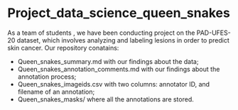 # Project_data_science_queen_snakes
As a team of students , we have been conducting project on the PAD-UFES-20 dataset, which involves analyzing and labeling lesions in order to predict skin cancer.
Our repository conatains:
   - Queen_snakes_summary.md with our findings about the data;
   - Queen_snakes_annotation_comments.md with our findings about the annotation process;
   - Queen_snakes_imageids.csv with two columns: annotator ID, and filename of an annotation;
   - Queen_snakes_masks/ where all the annotations are stored.
